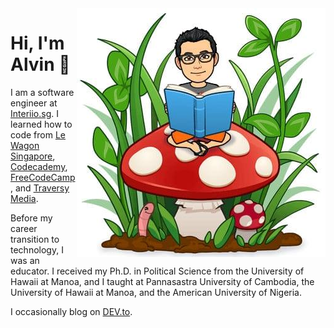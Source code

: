 <img src="https://github.com/alvinqingxing/alvinqingxing/blob/master/Alvin.jpg" align="right">

# Hi, I'm Alvin 👋

I am a software engineer at [Interiio.sg](https://www.interiio.sg/). I learned how to code from [Le Wagon Singapore](https://www.lewagon.com/singapore), [Codecademy](https://www.codecademy.com/), [FreeCodeCamp](https://www.freecodecamp.org/), and [Traversy Media](https://www.traversymedia.com/).

Before my career transition to technology, I was an educator. I received my Ph.D. in Political Science from the University of Hawaii at Manoa, and I taught at Pannasastra University of Cambodia, the University of Hawaii at Manoa, and the American University of Nigeria.

I occasionally blog on [DEV.to](https://dev.to/alvinqingxing).
